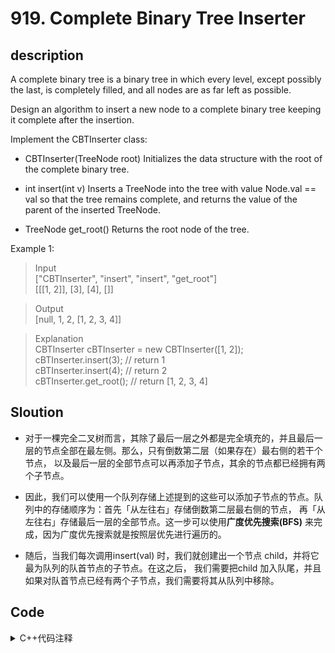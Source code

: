 # 919. Complete Binary Tree Inserter

## description

A complete binary tree is a binary tree in which every level, except possibly the last, is completely filled, and all nodes are as far left as possible.

Design an algorithm to insert a new node to a complete binary tree keeping it complete after the insertion.

Implement the CBTInserter class:

- CBTInserter(TreeNode root) Initializes the data structure with the root of the complete binary tree.

- int insert(int v) Inserts a TreeNode into the tree with value Node.val == val so that the tree remains complete, 
  and returns the value of the parent of the inserted TreeNode.
  
- TreeNode get_root() Returns the root node of the tree.

Example 1:

  > Input<br>["CBTInserter", "insert", "insert", "get_root"]
  <br>[[[1, 2]], [3], [4], []]
  
  > Output
  <br>[null, 1, 2, [1, 2, 3, 4]]

  >Explanation
  <br>CBTInserter cBTInserter = new CBTInserter([1, 2]);
  <br>cBTInserter.insert(3);  // return 1
  <br>cBTInserter.insert(4);  // return 2
  <br>cBTInserter.get_root(); // return [1, 2, 3, 4]


## Sloution

- 对于一棵完全二叉树而言，其除了最后一层之外都是完全填充的，并且最后一层的节点全部在最左侧。那么，只有倒数第二层（如果存在）最右侧的若干个节点，
以及最后一层的全部节点可以再添加子节点，其余的节点都已经拥有两个子节点。

- 因此，我们可以使用一个队列存储上述提到的这些可以添加子节点的节点。队列中的存储顺序为：首先「从左往右」存储倒数第二层最右侧的节点，
再「从左往右」存储最后一层的全部节点。这一步可以使用**广度优先搜索(BFS)** 来完成，因为广度优先搜索就是按照层优先进行遍历的。

- 随后，当我们每次调用insert(val) 时，我们就创建出一个节点 child，并将它最为队列的队首节点的子节点。在这之后，
我们需要把child 加入队尾，并且如果对队首节点已经有两个子节点，我们需要将其从队列中移除。



## Code

<details><br>
<summary>C++代码注释</summary><br>
  
```C++  
/**
 * Definition for a binary tree node.
 * struct TreeNode {
 *     int val;
 *     TreeNode *left;
 *     TreeNode *right;
 *     TreeNode() : val(0), left(nullptr), right(nullptr) {}
 *     TreeNode(int x) : val(x), left(nullptr), right(nullptr) {}
 *     TreeNode(int x, TreeNode *left, TreeNode *right) : val(x), left(left), right(right) {}
 * };
 */
class CBTInserter {
public:
    CBTInserter(TreeNode* root) {
        this->root = root;
        queue<TreeNode*> q;
        q.push(root);

        while(!q.empty()) {
            TreeNode* node = q.front();
            q.pop();
            if(node->left) q.push(node->left);
            if(node->right) q.push(node->right);

            if(!(node->left && node->right)) candidate.push(node);
        }
    }
    
    int insert(int val) {
        TreeNode* child = new TreeNode(val);
        TreeNode* node = candidate.front();
        int ret = node->val;
        if(!node->left) node->left = child;
        else {
            node->right = child;
            candidate.pop();
        }
        candidate.push(child);
        return ret;
    }
    
    TreeNode* get_root() {
        return root;
    }
private:
    TreeNode* root;
    queue<TreeNode*> candidate;

};

/**
 * Your CBTInserter object will be instantiated and called as such:
 * CBTInserter* obj = new CBTInserter(root);
 * int param_1 = obj->insert(val);
 * TreeNode* param_2 = obj->get_root();
 */
```
  
<detils>
